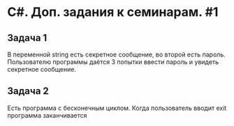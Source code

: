 # C#. Доп. задания к семинарам. #1

## Задача 1

В переменной string есть секретное сообщение, во второй есть пароль. Пользователю программы даётся 3 попытки ввести пароль и увидеть секретное сообщение.

## Задача 2 

Есть программа с бесконечным циклом. Когда пользователь вводит exit программа заканчивается
